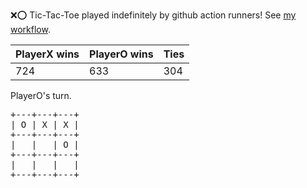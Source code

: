 :x::o: Tic-Tac-Toe played indefinitely by github action runners! See [my workflow](.github/workflows/play.yaml).

|PlayerX wins|PlayerO wins|Ties|
|-|-|-|
|724|633|304|

PlayerO's turn.

<pre>
+---+---+---+
| O | X | X |
+---+---+---+
|   |   | O |
+---+---+---+
|   |   |   |
+---+---+---+
</pre>